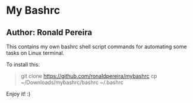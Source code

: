 # My Bashrc
## Author: Ronald Pereira

This contains my own bashrc shell script commands for automating some tasks on Linux terminal.

To install this:

> git clone https://github.com/ronaldpereira/mybashrc
> cp ~/Downloads/mybashrc/bashrc ~/.bashrc

Enjoy it! :)
